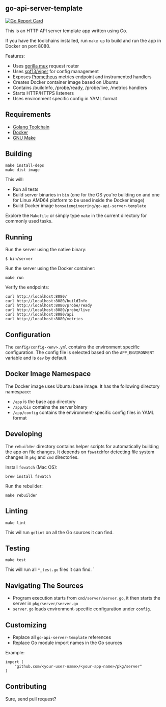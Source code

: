 ## go-api-server-template

[![Go Report Card](https://goreportcard.com/badge/github.com/bonsaiengineering/go-api-server-template)](https://goreportcard.com/report/github.com/bonsaiengineering/go-api-server-template)

This is an HTTP API server template app written using Go. 

If you have the toolchains installed, run `make up` to build and run the app in Docker on port 8080.

Features:
* Uses [gorilla mux](https://github.com/gorilla/mux) request router
* Uses [spf13/viper](https://github.com/spf13/viper) for config management
* Exposes [Prometheus](prometheus.io) metrics endpoint and instrumented handlers
* Creates Docker container image based on Ubuntu
* Contains /buildInfo, /probe/ready, /probe/live, /metrics handlers  
* Starts HTTP/HTTPS listeners
* Uses environment specific config in YAML format


## Requirements
* [Golang Toolchain](https://golang.org/doc/install)
* [Docker](https://docs.docker.com/get-docker/)
* [GNU Make](https://www.gnu.org/software/make/)

## Building
```
make install-deps
make dist image
```
This will: 
* Run all tests 
* Build server binaries in `bin` (one for the OS you're building on and one for Linux AMD64 platform to be used 
  inside the Docker image)
* Build Docker image `bonsaiengineering/go-api-server-template`

Explore the `Makefile` or simply type `make` in the current directory for commonly used tasks.

## Running
Run the server using the native binary:
```
$ bin/server
```
Run the server using the Docker container:
```
make run
```

Verify the endpoints:
```
curl http://localhost:8080/
curl http://localhost:8080/buildInfo
curl http://localhost:8080/probe/ready
curl http://localhost:8080/probe/live
curl http://localhost:8080/api
curl http://localhost:8080/metrics
```

## Configuration
The `config/config-<env>.yml` contains the environment specific configuration. The config file is selected  based on 
the `APP_ENVIRONMENT` variable and is `dev` by default.

## Docker Image Namespace
The Docker image uses Ubuntu base image. It has the following directory namespace:
* `/app` is the base app directory
* `/app/bin` contains the server binary 
* `/app/config` contains the environment-specific config files in YAML format

## Developing
The `rebuilder` directory contains helper scripts for automatically building the app on file changes. 
It depends on `fswatch`for detecting file system changes in `pkg` and `cmd` directories.

Install `fswatch` (Mac OS):
````
brew install fswatch
````

Run the rebuilder:
```
make rebuilder
```


## Linting
```
make lint
```
This wil run `golint` on all the Go sources it can find.

## Testing

```
make test
```
This will run all `*_test.go` files it can find.
`

## Navigating The Sources
* Program execution starts from `cmd/server/server.go`, it then starts the server in `pkg/server/server.go`
* `server.go` loads environment-specific configuration under `config`.

## Customizing
* Replace all `go-api-server-template` references
* Replace Go module import names in the Go sources 

Example:
```
import (
	"github.com/<your-user-name>/<your-app-name>/pkg/server"
)
```

## Contributing
Sure, send pull request?
